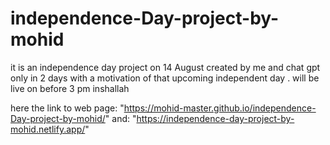 # independence-Day-project-by-mohid
it is an independence day project on 14 August created by me and chat gpt only in 2 days with a motivation of that upcoming independent day .
will be live on before 3 pm inshallah

here the link to web page: "https://mohid-master.github.io/independence-Day-project-by-mohid/"
and: "https://independence-day-project-by-mohid.netlify.app/"
